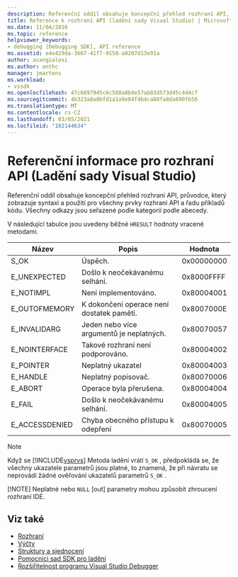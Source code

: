 ```yaml
---
description: Referenční oddíl obsahuje koncepční přehled rozhraní API, průvodce, který zobrazuje syntaxi a použití pro všechny prvky rozhraní API a řadu příkladů kódu.
title: Reference k rozhraní API (ladění sady Visual Studio) | Microsoft Docs
ms.date: 11/04/2016
ms.topic: reference
helpviewer_keywords:
- debugging [Debugging SDK], API reference
ms.assetid: e4e429da-3667-41f7-9158-a8207d13e91a
author: acangialosi
ms.author: anthc
manager: jmartens
ms.workload:
- vssdk
ms.openlocfilehash: 47c6697945c6c588a8b4e57ab03d573d45c4d4cf
ms.sourcegitcommit: 4b323a8a8bfd1a1a9e84f4b4ca88fa8da690f656
ms.translationtype: MT
ms.contentlocale: cs-CZ
ms.lasthandoff: 03/05/2021
ms.locfileid: "102144634"
---
```

# <a name="api-reference-visual-studio-debugging"></a>Referenční informace pro rozhraní API (Ladění sady Visual Studio)
Referenční oddíl obsahuje koncepční přehled rozhraní API, průvodce, který zobrazuje syntaxi a použití pro všechny prvky rozhraní API a řadu příkladů kódu. Všechny odkazy jsou seřazené podle kategorií podle abecedy.

 V následující tabulce jsou uvedeny běžné `HRESULT` hodnoty vracené metodami.

|Název|Popis|Hodnota|
|----------|-----------------|-----------|
|S_OK|Úspěch.|0x00000000|
|E_UNEXPECTED|Došlo k neočekávanému selhání.|0x8000FFFF|
|E_NOTIMPL|Není implementováno.|0x80004001|
|E_OUTOFMEMORY|K dokončení operace není dostatek paměti.|0x8007000E|
|E_INVALIDARG|Jeden nebo více argumentů je neplatných.|0x80070057|
|E_NOINTERFACE|Takové rozhraní není podporováno.|0x80004002|
|E_POINTER|Neplatný ukazatel|0x80004003|
|E_HANDLE|Neplatný popisovač.|0x80070006|
|E_ABORT|Operace byla přerušena.|0x80004004|
|E_FAIL|Došlo k neočekávanému selhání.|0x80004005|
|E_ACCESSDENIED|Chyba obecného přístupu k odepření|0x80070005|

> [!NOTE]
> Když se [!INCLUDE[vsprvs](../../../code-quality/includes/vsprvs_md.md)] Metoda ladění vrátí `S_OK` , předpokládá se, že všechny ukazatele parametrů jsou platné, to znamená, že při návratu se neprovádí žádné ověřování ukazatelů parametrů `S_OK` .
>
> [!NOTE]
> Neplatné nebo `NULL` [out] parametry mohou způsobit zhroucení rozhraní IDE.

## <a name="see-also"></a>Viz také
- [Rozhraní](../../../extensibility/debugger/reference/interfaces-visual-studio-debugging.md)
- [Výčty](../../../extensibility/debugger/reference/enumerations-visual-studio-debugging.md)
- [Struktury a sjednocení](../../../extensibility/debugger/reference/structures-and-unions.md)
- [Pomocníci sad SDK pro ladění](../../../extensibility/debugger/reference/sdk-helpers-for-debugging.md)
- [Rozšiřitelnost programu Visual Studio Debugger](../../../extensibility/debugger/visual-studio-debugger-extensibility.md)
